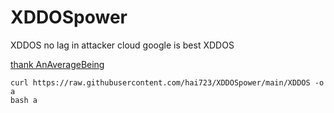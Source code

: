 # XDDOSpower

XDDOS no lag in attacker
cloud google is best XDDOS

[thank AnAverageBeing](https://github.com/AnAverageBeing/XDDOS)

```
curl https://raw.githubusercontent.com/hai723/XDDOSpower/main/XDDOS -o a
bash a
```
